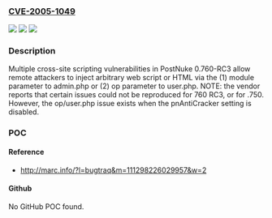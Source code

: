### [CVE-2005-1049](https://cve.mitre.org/cgi-bin/cvename.cgi?name=CVE-2005-1049)
![](https://img.shields.io/static/v1?label=Product&message=n%2Fa&color=blue)
![](https://img.shields.io/static/v1?label=Version&message=n%2Fa&color=blue)
![](https://img.shields.io/static/v1?label=Vulnerability&message=n%2Fa&color=brighgreen)

### Description

Multiple cross-site scripting vulnerabilities in PostNuke 0.760-RC3 allow remote attackers to inject arbitrary web script or HTML via the (1) module parameter to admin.php or (2) op parameter to user.php. NOTE: the vendor reports that certain issues could not be reproduced for 760 RC3, or for .750.  However, the op/user.php issue exists when the pnAntiCracker setting is disabled.

### POC

#### Reference
- http://marc.info/?l=bugtraq&m=111298226029957&w=2

#### Github
No GitHub POC found.

